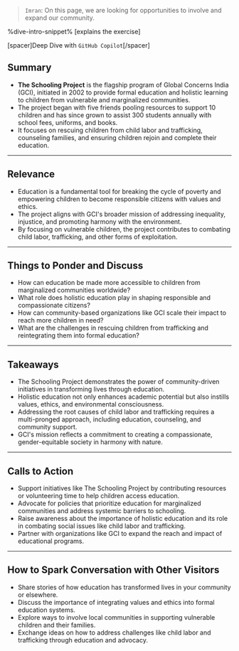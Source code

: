 <!--//meta
About: The Schooling Project - GCI's flagship program providing education and holistic learning to vulnerable children.
Description: An overview of The Schooling Project, its mission to rescue and educate children from marginalized communities, and its impact on building responsible citizens.
Primary Keyword: The Schooling Project
Related Keywords: education for marginalized children, holistic learning, child labor rescue, sustainable development through education
Long-Tail Keywords: empowering children through education, rescuing children from trafficking, holistic education for vulnerable communities
Date: 2025-06-06
Date_mr: 2025-06-06
Prompted By: `Imran`
Meta Author: `GitHub Copilot`
//meta-->

> `Imran`: On this page, we are looking for opportunities to involve and expand our community.

%dive-intro-snippet% [explains the exercise]

[spacer]Deep Dive with `GitHub Copilot`[/spacer]

<!--start-engage-->

## Summary

- **The Schooling Project** is the flagship program of Global Concerns India (GCI), initiated in 2002 to provide formal education and holistic learning to children from vulnerable and marginalized communities.
- The project began with five friends pooling resources to support 10 children and has since grown to assist 300 students annually with school fees, uniforms, and books.
- It focuses on rescuing children from child labor and trafficking, counseling families, and ensuring children rejoin and complete their education.

---

## Relevance

- Education is a fundamental tool for breaking the cycle of poverty and empowering children to become responsible citizens with values and ethics.
- The project aligns with GCI's broader mission of addressing inequality, injustice, and promoting harmony with the environment.
- By focusing on vulnerable children, the project contributes to combating child labor, trafficking, and other forms of exploitation.

---

## Things to Ponder and Discuss

- How can education be made more accessible to children from marginalized communities worldwide?
- What role does holistic education play in shaping responsible and compassionate citizens?
- How can community-based organizations like GCI scale their impact to reach more children in need?
- What are the challenges in rescuing children from trafficking and reintegrating them into formal education?

---

## Takeaways

- The Schooling Project demonstrates the power of community-driven initiatives in transforming lives through education.
- Holistic education not only enhances academic potential but also instills values, ethics, and environmental consciousness.
- Addressing the root causes of child labor and trafficking requires a multi-pronged approach, including education, counseling, and community support.
- GCI's mission reflects a commitment to creating a compassionate, gender-equitable society in harmony with nature.

---

## Calls to Action

- Support initiatives like The Schooling Project by contributing resources or volunteering time to help children access education.
- Advocate for policies that prioritize education for marginalized communities and address systemic barriers to schooling.
- Raise awareness about the importance of holistic education and its role in combating social issues like child labor and trafficking.
- Partner with organizations like GCI to expand the reach and impact of educational programs.

---

## How to Spark Conversation with Other Visitors

- Share stories of how education has transformed lives in your community or elsewhere.
- Discuss the importance of integrating values and ethics into formal education systems.
- Explore ways to involve local communities in supporting vulnerable children and their families.
- Exchange ideas on how to address challenges like child labor and trafficking through education and advocacy.